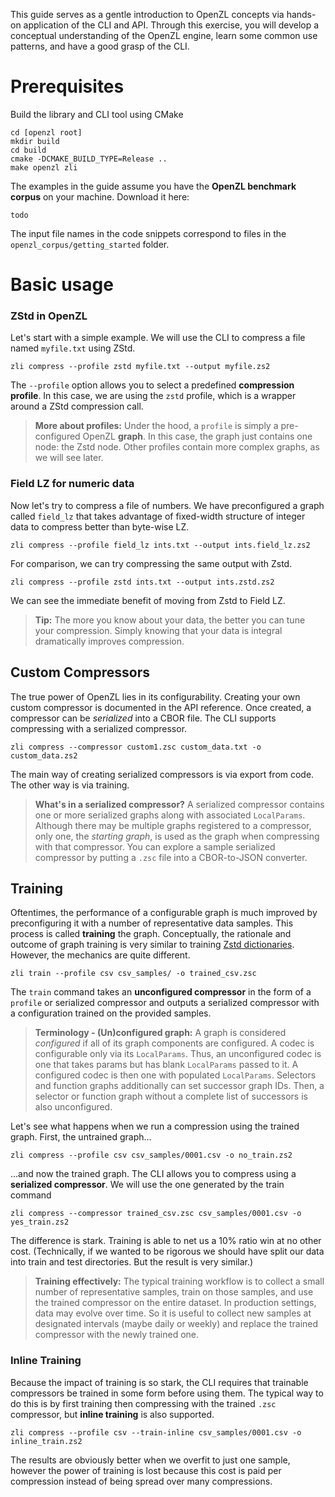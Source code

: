 This guide serves as a gentle introduction to OpenZL concepts via hands-on application of the CLI and API. Through this exercise, you will develop a conceptual understanding of the OpenZL engine, learn some common use patterns, and have a good grasp of the CLI.

# Prerequisites
Build the library and CLI tool using CMake
```
cd [openzl root]
mkdir build
cd build
cmake -DCMAKE_BUILD_TYPE=Release ..
make openzl zli
```
The examples in the guide assume you have the **OpenZL benchmark corpus** on your machine. Download it here:
```
todo
```
The input file names in the code snippets correspond to files in the `openzl_corpus/getting_started` folder.

# Basic usage
### ZStd in OpenZL
Let's start with a simple example. We will use the CLI to compress a file named `myfile.txt` using ZStd.
```
zli compress --profile zstd myfile.txt --output myfile.zs2
```
The `--profile` option allows you to select a predefined **compression profile**. In this case, we are using the `zstd` profile, which is a wrapper around a ZStd compression call.

> **More about profiles:** Under the hood, a `profile` is simply a pre-configured OpenZL **graph**. In this case, the graph just contains one node: the Zstd node. Other profiles contain more complex graphs, as we will see later.

### Field LZ for numeric data
Now let's try to compress a file of numbers. We have preconfigured a graph called `field_lz` that takes advantage of fixed-width structure of integer data to compress better than byte-wise LZ.

```
zli compress --profile field_lz ints.txt --output ints.field_lz.zs2
```

For comparison, we can try compressing the same output with Zstd.

```
zli compress --profile zstd ints.txt --output ints.zstd.zs2
```

We can see the immediate benefit of moving from Zstd to Field LZ.

> **Tip:** The more you know about your data, the better you can tune your compression. Simply knowing that your data is integral dramatically improves compression.

## Custom Compressors
The true power of OpenZL lies in its configurability. Creating your own custom compressor is documented in the API reference. Once created, a compressor can be *serialized* into a CBOR file. The CLI supports compressing with a serialized compressor.
```
zli compress --compressor custom1.zsc custom_data.txt -o custom_data.zs2
```
The main way of creating serialized compressors is via export from code. The other way is via training.
> **What's in a serialized compressor?** A serialized compressor contains one or more serialized graphs along with associated `LocalParams`. Although there may be multiple graphs registered to a compressor, only one, the *starting graph*, is used as the graph when compressing with that compressor. You can explore a sample serialized compressor by putting a `.zsc` file into a CBOR-to-JSON converter.

## Training
Oftentimes, the performance of a configurable graph is much improved by preconfiguring it with a number of representative data samples. This process is called **training** the graph. Conceptually, the rationale and outcome of graph training is very similar to training [Zstd dictionaries](https://facebook.github.io/zstd/#small-data). However, the mechanics are quite different.
```
zli train --profile csv csv_samples/ -o trained_csv.zsc
```
The `train` command takes an **unconfigured compressor** in the form of a `profile` or serialized compressor and outputs a serialized compressor with a configuration trained on the provided samples.

> **Terminology - (Un)configured graph:** A graph is considered *configured* if all of its graph components are configured. A codec is configurable only via its `LocalParams`. Thus, an unconfigured codec is one that takes params but has blank `LocalParams` passed to it. A configured codec is then one with populated `LocalParams`. Selectors and function graphs additionally can set successor graph IDs. Then, a selector or function graph without a complete list of successors is also unconfigured.

Let's see what happens when we run a compression using the trained graph. First, the untrained graph...
```
zli compress --profile csv csv_samples/0001.csv -o no_train.zs2
```
...and now the trained graph. The CLI allows you to compress using a **serialized compressor**. We will use the one generated by the train command
```
zli compress --compressor trained_csv.zsc csv_samples/0001.csv -o yes_train.zs2
```
The difference is stark. Training is able to net us a 10% ratio win at no other cost. (Technically, if we wanted to be rigorous we should have split our data into train and test directories. But the result is very similar.)

> **Training effectively:** The typical training workflow is to collect a small number of representative samples, train on those samples, and use the trained compressor on the entire dataset. In production settings, data may evolve over time. So it is useful to collect new samples at designated intervals (maybe daily or weekly) and replace the trained compressor with the newly trained one.

### Inline Training
Because the impact of training is so stark, the CLI requires that trainable compressors be trained in some form before using them. The typical way to do this is by first training then compressing with the trained `.zsc` compressor, but **inline training** is also supported.
```
zli compress --profile csv --train-inline csv_samples/0001.csv -o inline_train.zs2
```
The results are obviously better when we overfit to just one sample, however the power of training is lost because this cost is paid per compression instead of being spread over many compressions.

